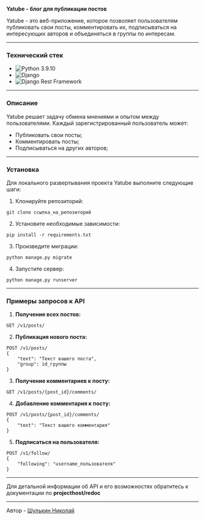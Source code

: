 **Yatube - блог для публикации постов**

Yatube - это веб-приложение, которое позволяет пользователям публиковать свои посты, комментировать их, подписываться на интересующих авторов и объединяться в группы по интересам.

---
### Технический стек
- ![Python](https://img.shields.io/badge/-Python-386e9d?style=flat&logo=Python&logoColor=ffd241&) 3.9.10
- ![Django](https://img.shields.io/badge/-Django-0aad48?style=flat&logo=Django)
- ![Django Rest Framework](https://img.shields.io/badge/DRF-red?style=flat&logo=Django)

---
### **Описание**

Yatube решает задачу обмена мнениями и опытом между пользователями. Каждый зарегистрированный пользователь может:
- Публиковать свои посты;
- Комментировать посты;
- Подписываться на других авторов;

---

### **Установка**

Для локального развертывания проекта Yatube выполните следующие шаги:

1. Клонируйте репозиторий:
```
git clone ссылка_на_репозиторий
```

2. Установите необходимые зависимости:
```
pip install -r requirements.txt
```

3. Произведите миграции:
```
python manage.py migrate
```

4. Запустите сервер:
```
python manage.py runserver
```

---

### **Примеры запросов к API**

1. **Получение всех постов:**
```
GET /v1/posts/
```

2. **Публикация нового поста:**
```
POST /v1/posts/
{
    "text": "Текст вашего поста",
    "group": id_группы
}
```

3. **Получение комментариев к посту:**
```
GET /v1/posts/{post_id}/comments/
```

4. **Добавление комментария к посту:**
```
POST /v1/posts/{post_id}/comments/
{
    "text": "Текст вашего комментария"
}
```

5. **Подписаться на пользователя:**
```
POST /v1/follow/
{
    "following": "username_пользователя"
}
```

---

Для детальной информации об API и его возможностях обратитесь к документации по **projecthost/redoc**

---
Автор - [Шулькин Николай](https://www.github.com/stanlyzera)



